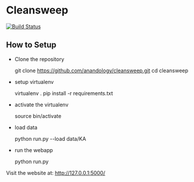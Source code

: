 Cleansweep
==========


[![Build Status](https://travis-ci.org/anandology/cleansweep.svg?branch=master)](https://travis-ci.org/anandology/cleansweep)

How to Setup
------------

* Clone the repository

    git clone https://github.com/anandology/cleansweep.git
    cd cleansweep

* setup virtualenv

    virtualenv . 
    pip install -r requirements.txt

* activate the virtualenv

    source bin/activate

* load data

    python run.py --load data/KA

* run the webapp

    python run.py

Visit the website at:
<http://127.0.0.1:5000/>

